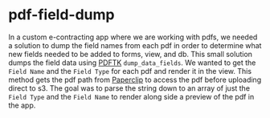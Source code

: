 # pdf-field-dump

  In a custom e-contracting app where we are working with pdfs, we needed a solution to dump the field names from each pdf in order to determine what new fields needed to be added to forms, view, and db. This small solution dumps the field data using [PDFTK](https://www.pdflabs.com/tools/pdftk-the-pdf-toolkit/) `dump_data_fields`. We wanted to get the `Field Name` and the `Field Type` for each pdf and render it in the view. This method gets the pdf path from [Paperclip](https://github.com/thoughtbot/paperclip) to access the pdf before uploading direct to s3.
  The goal was to parse the string down to an array of just the `Field Type` and the `Field Name` to render along side a preview of the pdf in the app. 
